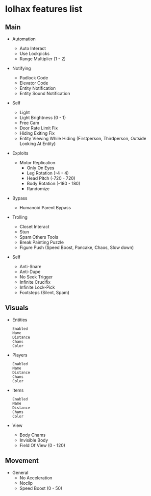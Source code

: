 # lolhax features list

## Main
  * Automation
    * Auto Interact
    * Use Lockpicks
    * Range Multiplier (1 - 2)
        
  * Notifying
    * Padlock Code
    * Elevator Code
    * Entity Notification
    * Entity Sound Notification
     
  * Self
    * Light
    * Light Brightness (0 - 1)
    * Free Cam
    * Door Rate Limit Fix
    * Hiding Exiting Fix
    * Entity Viewing While Hiding (Firstperson, Thirdperson, Outside Looking At Entity)
    
  * Exploits
    * Motor Replication
      * Only On Eyes
      * Leg Rotation (-4 - 4)
      * Head Pitch (-720 - 720)
      * Body Rotation (-180 - 180)
      * Randomize
      
  * Bypass
    * Humanoid Parent Bypass
    
  * Trolling
    * Closet Interact
    * Stun
    * Spam Others Tools
    * Break Painting Puzzle
    * Figure Push (Speed Boost, Pancake, Chaos, Slow down)
    
  * Self
    * Anti-Snare
    * Anti-Dupe
    * No Seek Trigger
    * Infinite Crucifix
    * Infinite Lock-Pick
    * Footsteps (Silent, Spam)
    
## Visuals
  * Entities
        
        Enabled
        Name
        Distance
        Chams
        Color
        
  * Players
    
        Enabled
        Name
        Distance
        Chams
        Color
        
  * Items
    
        Enabled
        Name
        Distance
        Chams
        Color
        
  * View
    * Body Chams
    * Invisible Body
    * Field Of View (0 - 120)
    
## Movement
  * General
    * No Acceleration
    * Noclip
    * Speed Boost (0 - 50)
